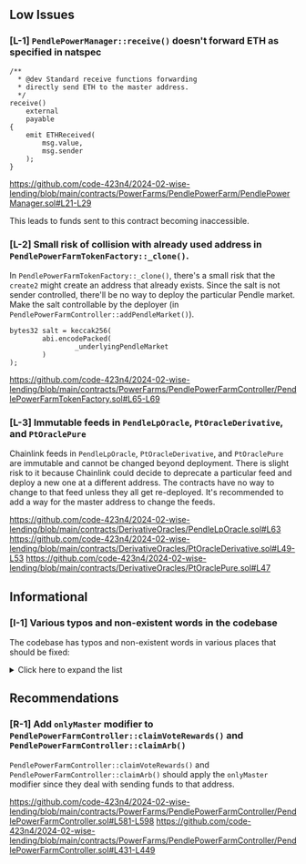 ## Low Issues

### [L-1] `PendlePowerManager::receive()` doesn't forward ETH as specified in natspec

```solidity
/**
  * @dev Standard receive functions forwarding
  * directly send ETH to the master address.
  */
receive()
	external
	payable
{
	emit ETHReceived(
		msg.value,
		msg.sender
	);
}
```

https://github.com/code-423n4/2024-02-wise-lending/blob/main/contracts/PowerFarms/PendlePowerFarm/PendlePowerManager.sol#L21-L29

This leads to funds sent to this contract becoming inaccessible.

### [L-2] Small risk of collision with already used address in `PendlePowerFarmTokenFactory::_clone()`.

In `PendlePowerFarmTokenFactory::_clone()`, there's a small risk that the `create2` might create an address that already exists. Since the salt is not sender controlled, there'll be no way to deploy the particular Pendle market. Make the salt controllable by the deployer (in `PendlePowerFarmController::addPendleMarket()`).

```solidity
bytes32 salt = keccak256(
		abi.encodePacked(
				_underlyingPendleMarket
		)
);

```

https://github.com/code-423n4/2024-02-wise-lending/blob/main/contracts/PowerFarms/PendlePowerFarmController/PendlePowerFarmTokenFactory.sol#L65-L69

### [L-3] Immutable feeds in `PendleLpOracle`, `PtOracleDerivative`, and `PtOraclePure`

Chainlink feeds in `PendleLpOracle`, `PtOracleDerivative`, and `PtOraclePure` are immutable and cannot be changed beyond deployment. There is slight risk to it because Chainlink could decide to deprecate a particular feed and deploy a new one at a different address. The contracts have no way to change to that feed unless they all get re-deployed. It's recommended to add a way for the master address to change the feeds.

https://github.com/code-423n4/2024-02-wise-lending/blob/main/contracts/DerivativeOracles/PendleLpOracle.sol#L63
https://github.com/code-423n4/2024-02-wise-lending/blob/main/contracts/DerivativeOracles/PtOracleDerivative.sol#L49-L53
https://github.com/code-423n4/2024-02-wise-lending/blob/main/contracts/DerivativeOracles/PtOraclePure.sol#L47

## Informational

### [I-1] Various typos and non-existent words in the codebase

The codebase has typos and non-existent words in various places that should be fixed:

<details>
<summary>Click here to expand the list</summary>

<p>./contracts/MainHelper.sol:12:38 - Unknown word (devison)</p>
<p>./contracts/MainHelper.sol:50:37 - Unknown word (devison)</p>
<p>./contracts/MainHelper.sol:74:37 - Unknown word (devison)</p>
<p>./contracts/MainHelper.sol:79:14 - Unknown word (cashout)</p>
<p>./contracts/MainHelper.sol:87:17 - Unknown word (cashout)</p>
<p>./contracts/MainHelper.sol:93:15 - Unknown word (cashout)</p>
<p>./contracts/MainHelper.sol:109:36 - Unknown word (devison)</p>
<p>./contracts/MainHelper.sol:348:36 - Unknown word (reasoanbly)</p>
<p>./contracts/MainHelper.sol:369:25 - Unknown word (entrancy)</p>
<p>./contracts/MainHelper.sol:580:22 - Unknown word (increas)</p>
<p>./contracts/MainHelper.sol:581:28 - Unknown word (postion) fix: (position)</p>
<p>./contracts/MainHelper.sol:596:28 - Unknown word (postion) fix: (position)</p>
<p>./contracts/MainHelper.sol:645:14 - Unknown word (keccak)</p>
<p>./contracts/MainHelper.sol:655:16 - Unknown word (keccak)</p>
<p>./contracts/MainHelper.sol:731:11 - Unknown word (postion) fix: (position)</p>
<p>./contracts/MainHelper.sol:792:11 - Unknown word (postion) fix: (position)</p>
<p>./contracts/MainHelper.sol:812:11 - Unknown word (uncollateralized)</p>
<p>./contracts/MainHelper.sol:814:16 - Unknown word (Uncollateralized)</p>
<p>./contracts/MainHelper.sol:822:54 - Unknown word (Collateralized)</p>
<p>./contracts/MainHelper.sol:874:17 - Unknown word (intervall)</p>
<p>./contracts/MainHelper.sol:907:36 - Unknown word (maximise)</p>
<p>./contracts/MainHelper.sol:1004:8 - Unknown word (unorganic)</p>
<p>./contracts/MainHelper.sol:1076:27 - Unknown word (decresing)</p>
<p>./contracts/MainHelper.sol:1120:31 - Unknown word (decresing)</p>
<p>./contracts/PoolManager.sol:301:40 - Unknown word (NORMALISATION)</p>
<p>./contracts/PositionNFTs.sol:390:22 - Unknown word (bstr)</p>
<p>./contracts/PositionNFTs.sol:398:13 - Unknown word (bstr)</p>
<p>./contracts/PositionNFTs.sol:407:13 - Unknown word (bstr)</p>
<p>./contracts/WiseCore.sol:187:25 - Unknown word (postion) fix: (position)</p>
<p>./contracts/WiseCore.sol:425:8 - Unknown word (caluclating)</p>
<p>./contracts/WiseCore.sol:472:17 - Unknown word (cashout)</p>
<p>./contracts/WiseCore.sol:474:35 - Unknown word (cashout)</p>
<p>./contracts/WiseCore.sol:476:13 - Unknown word (cashout)</p>
<p>./contracts/WiseCore.sol:487:17 - Unknown word (cashout)</p>
<p>./contracts/WiseCore.sol:501:35 - Unknown word (cashout)</p>
<p>./contracts/WiseCore.sol:539:46 - Unknown word (functionallity)</p>
<p>./contracts/WiseCore.sol:560:35 - Unknown word (Cashout)</p>
<p>./contracts/WiseCore.sol:565:31 - Unknown word (Cashout)</p>
<p>./contracts/WiseCore.sol:565:69 - Unknown word (Cashout)</p>
<p>./contracts/WiseCore.sol:572:31 - Unknown word (Cashout)</p>
<p>./contracts/WiseCore.sol:572:64 - Unknown word (Cashout)</p>
<p>./contracts/WiseCore.sol:592:55 - Unknown word (Collateralized)</p>
<p>./contracts/WiseCore.sol:637:26 - Unknown word (Recieve) fix: (Receive)</p>
<p>./contracts/WiseCore.sol:661:26 - Unknown word (Recieve) fix: (Receive)</p>
<p>./contracts/WiseCore.sol:682:26 - Unknown word (Recieve) fix: (Receive)</p>
<p>./contracts/WiseLending.sol:32:26 - Unknown word (nside)</p>
<p>./contracts/WiseLending.sol:342:47 - Unknown word (Collateralized)</p>
<p>./contracts/WiseLending.sol:369:47 - Unknown word (Collateralized)</p>
<p>./contracts/WiseLending.sol:371:28 - Unknown word (Uncollateralized)</p>
<p>./contracts/WiseLending.sol:439:43 - Unknown word (collateralized)</p>
<p>./contracts/WiseLending.sol:458:43 - Unknown word (collateralized)</p>
<p>./contracts/WiseLending.sol:1243:37 - Unknown word (postion) fix: (position)</p>
<p>./contracts/WiseLending.sol:1270:21 - Unknown word (Recieve) fix: (Receive)</p>
<p>./contracts/WiseLending.sol:1312:34 - Unknown word (liqudaiton)</p>
<p>./contracts/WiseLending.sol:1337:21 - Unknown word (Recieve) fix: (Receive)</p>
<p>./contracts/WiseLending.sol:1354:25 - Unknown word (Recieve) fix: (Receive)</p>
<p>./contracts/WiseLending.sol:1410:13 - Unknown word (Mananger)</p>
<p>./contracts/WiseLending.sol:1534:35 - Unknown word (cashout)</p>
<p>./contracts/WiseLending.sol:1585:42 - Unknown word (reservating)</p>
<p>./contracts/WiseLendingDeclaration.sol:182:8 - Unknown word (Orace)</p>
<p>./contracts/WiseLendingDeclaration.sol:193:16 - Unknown word (Collateralized)</p>
<p>./contracts/WiseLendingDeclaration.sol:243:24 - Unknown word (Recieve) fix: (Receive)</p>
<p>./contracts/WiseLendingDeclaration.sol:305:8 - Unknown word (Norming)</p>
<p>./contracts/WiseLendingDeclaration.sol:307:31 - Unknown word (NORMALISATION)</p>
<p>./contracts/WiseLendingDeclaration.sol:317:13 - Unknown word (THRESHHOLD) fix: (THRESHOLD)</p>

</details>

## Recommendations

### [R-1] Add `onlyMaster` modifier to `PendlePowerFarmController::claimVoteRewards()` and `PendlePowerFarmController::claimArb()`

`PendlePowerFarmController::claimVoteRewards()` and `PendlePowerFarmController::claimArb()` should apply the `onlyMaster` modifier since they deal with sending funds to that address.

https://github.com/code-423n4/2024-02-wise-lending/blob/main/contracts/PowerFarms/PendlePowerFarmController/PendlePowerFarmController.sol#L581-L598
https://github.com/code-423n4/2024-02-wise-lending/blob/main/contracts/PowerFarms/PendlePowerFarmController/PendlePowerFarmController.sol#L431-L449
